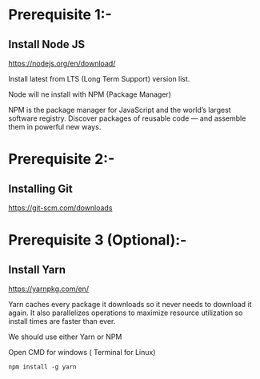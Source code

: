 # Prerequisite 1:-
## Install Node JS

https://nodejs.org/en/download/

Install latest from LTS (Long Term Support) version list.

Node will ne install with NPM (Package Manager)

NPM is the package manager for JavaScript and the world’s largest software registry. Discover packages of reusable code — and assemble them in powerful new ways.

# Prerequisite 2:-
## Installing Git
https://git-scm.com/downloads

# Prerequisite 3 (Optional):-
## Install Yarn

https://yarnpkg.com/en/

Yarn caches every package it downloads so it never needs to download it again. It also parallelizes operations to maximize resource utilization so install times are faster than ever.

We should use either Yarn or NPM

Open CMD for windows ( Terminal for Linux)
```
npm install -g yarn
```
